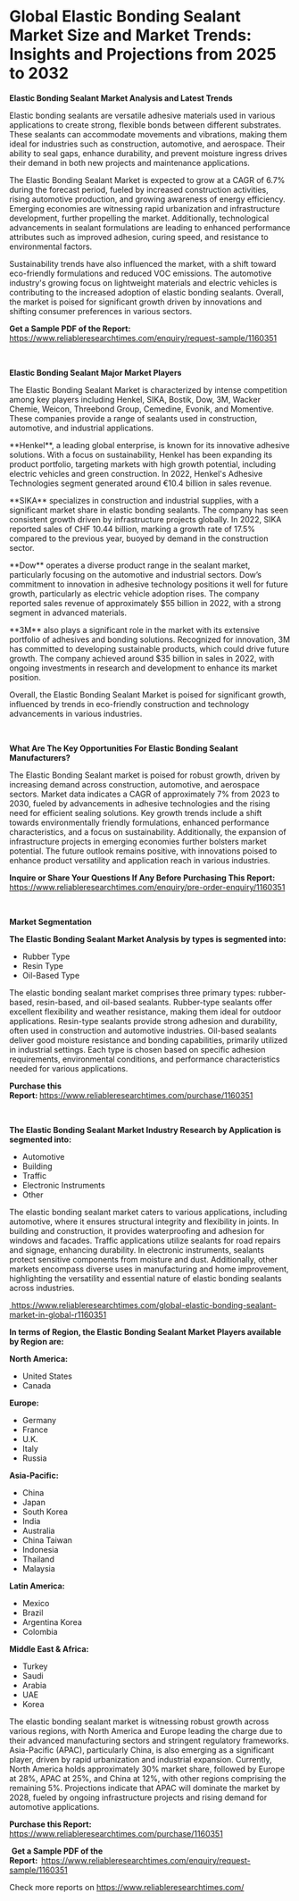 <p><h1>Global Elastic Bonding Sealant Market Size and Market Trends: Insights and Projections from 2025 to 2032</h1></p><p><strong>Elastic Bonding Sealant Market Analysis and Latest Trends</strong></p>
<p><p>Elastic bonding sealants are versatile adhesive materials used in various applications to create strong, flexible bonds between different substrates. These sealants can accommodate movements and vibrations, making them ideal for industries such as construction, automotive, and aerospace. Their ability to seal gaps, enhance durability, and prevent moisture ingress drives their demand in both new projects and maintenance applications.</p><p>The Elastic Bonding Sealant Market is expected to grow at a CAGR of 6.7% during the forecast period, fueled by increased construction activities, rising automotive production, and growing awareness of energy efficiency. Emerging economies are witnessing rapid urbanization and infrastructure development, further propelling the market. Additionally, technological advancements in sealant formulations are leading to enhanced performance attributes such as improved adhesion, curing speed, and resistance to environmental factors.</p><p>Sustainability trends have also influenced the market, with a shift toward eco-friendly formulations and reduced VOC emissions. The automotive industry's growing focus on lightweight materials and electric vehicles is contributing to the increased adoption of elastic bonding sealants. Overall, the market is poised for significant growth driven by innovations and shifting consumer preferences in various sectors.</p></p>
<p><strong>Get a Sample PDF of the Report:&nbsp;</strong> <a href="https://www.reliableresearchtimes.com/enquiry/request-sample/1160351?utm_campaign=3560&utm_medium=2&utm_source=Github&utm_content=ia&utm_term=22032025&utm_id=elastic-bonding-sealant">https://www.reliableresearchtimes.com/enquiry/request-sample/1160351</a></p>
<p>&nbsp;</p>
<p><strong>Elastic Bonding Sealant Major Market Players</strong></p>
<p><p>The Elastic Bonding Sealant Market is characterized by intense competition among key players including Henkel, SIKA, Bostik, Dow, 3M, Wacker Chemie, Weicon, Threebond Group, Cemedine, Evonik, and Momentive. These companies provide a range of sealants used in construction, automotive, and industrial applications.</p><p>**Henkel**, a leading global enterprise, is known for its innovative adhesive solutions. With a focus on sustainability, Henkel has been expanding its product portfolio, targeting markets with high growth potential, including electric vehicles and green construction. In 2022, Henkel's Adhesive Technologies segment generated around €10.4 billion in sales revenue.</p><p>**SIKA** specializes in construction and industrial supplies, with a significant market share in elastic bonding sealants. The company has seen consistent growth driven by infrastructure projects globally. In 2022, SIKA reported sales of CHF 10.44 billion, marking a growth rate of 17.5% compared to the previous year, buoyed by demand in the construction sector.</p><p>**Dow** operates a diverse product range in the sealant market, particularly focusing on the automotive and industrial sectors. Dow’s commitment to innovation in adhesive technology positions it well for future growth, particularly as electric vehicle adoption rises. The company reported sales revenue of approximately $55 billion in 2022, with a strong segment in advanced materials.</p><p>**3M** also plays a significant role in the market with its extensive portfolio of adhesives and bonding solutions. Recognized for innovation, 3M has committed to developing sustainable products, which could drive future growth. The company achieved around $35 billion in sales in 2022, with ongoing investments in research and development to enhance its market position.</p><p>Overall, the Elastic Bonding Sealant Market is poised for significant growth, influenced by trends in eco-friendly construction and technology advancements in various industries.</p></p>
<p>&nbsp;</p>
<p><strong>What Are The Key Opportunities For Elastic Bonding Sealant Manufacturers?</strong></p>
<p><p>The Elastic Bonding Sealant market is poised for robust growth, driven by increasing demand across construction, automotive, and aerospace sectors. Market data indicates a CAGR of approximately 7% from 2023 to 2030, fueled by advancements in adhesive technologies and the rising need for efficient sealing solutions. Key growth trends include a shift towards environmentally friendly formulations, enhanced performance characteristics, and a focus on sustainability. Additionally, the expansion of infrastructure projects in emerging economies further bolsters market potential. The future outlook remains positive, with innovations poised to enhance product versatility and application reach in various industries.</p></p>
<p><strong>Inquire or Share Your Questions If Any Before Purchasing This Report:</strong> <a href="https://www.reliableresearchtimes.com/enquiry/pre-order-enquiry/1160351?utm_campaign=3560&utm_medium=2&utm_source=Github&utm_content=ia&utm_term=22032025&utm_id=elastic-bonding-sealant">https://www.reliableresearchtimes.com/enquiry/pre-order-enquiry/1160351</a></p>
<p>&nbsp;</p>
<p><strong>Market Segmentation</strong></p>
<p><strong>The Elastic Bonding Sealant Market Analysis by types is segmented into:</strong></p>
<p><ul><li>Rubber Type</li><li>Resin Type</li><li>Oil-Based Type</li></ul></p>
<p><p>The elastic bonding sealant market comprises three primary types: rubber-based, resin-based, and oil-based sealants. Rubber-type sealants offer excellent flexibility and weather resistance, making them ideal for outdoor applications. Resin-type sealants provide strong adhesion and durability, often used in construction and automotive industries. Oil-based sealants deliver good moisture resistance and bonding capabilities, primarily utilized in industrial settings. Each type is chosen based on specific adhesion requirements, environmental conditions, and performance characteristics needed for various applications.</p></p>
<p><strong>Purchase this Report:&nbsp;</strong><a href="https://www.reliableresearchtimes.com/purchase/1160351?utm_campaign=3560&utm_medium=2&utm_source=Github&utm_content=ia&utm_term=22032025&utm_id=elastic-bonding-sealant">https://www.reliableresearchtimes.com/purchase/1160351</a></p>
<p>&nbsp;</p>
<p><strong>The Elastic Bonding Sealant Market Industry Research by Application is segmented into:</strong></p>
<p><ul><li>Automotive</li><li>Building</li><li>Traffic</li><li>Electronic Instruments</li><li>Other</li></ul></p>
<p><p>The elastic bonding sealant market caters to various applications, including automotive, where it ensures structural integrity and flexibility in joints. In building and construction, it provides waterproofing and adhesion for windows and facades. Traffic applications utilize sealants for road repairs and signage, enhancing durability. In electronic instruments, sealants protect sensitive components from moisture and dust. Additionally, other markets encompass diverse uses in manufacturing and home improvement, highlighting the versatility and essential nature of elastic bonding sealants across industries.</p></p>
<p><a href="https://www.reliableresearchtimes.com/global-elastic-bonding-sealant-market-in-global-r1160351?utm_campaign=3560&utm_medium=2&utm_source=Github&utm_content=ia&utm_term=22032025&utm_id=elastic-bonding-sealant">&nbsp;https://www.reliableresearchtimes.com/global-elastic-bonding-sealant-market-in-global-r1160351</a></p>
<p><strong>In terms of Region, the Elastic Bonding Sealant Market Players available by Region are:</strong></p>
<p>
    <p> <strong> North America: </strong>
        <ul>
            <li>United States</li>
            <li>Canada</li>
        </ul>
        </p> 
    <p> <strong> Europe: </strong>
        <ul>
            <li>Germany</li>
            <li>France</li>
            <li>U.K.</li>
            <li>Italy</li>
            <li>Russia</li>
        </ul>
        </p> 
    <p> <strong> Asia-Pacific: </strong>
        <ul>
            <li>China</li>
            <li>Japan</li>
            <li>South Korea</li>
            <li>India</li>
            <li>Australia</li>
            <li>China Taiwan</li>
            <li>Indonesia</li>
            <li>Thailand</li>
            <li>Malaysia</li>
        </ul>
        </p> 
    <p> <strong> Latin America: </strong>
        <ul>
            <li>Mexico</li>
            <li>Brazil</li>
            <li>Argentina Korea</li>
            <li>Colombia</li>
        </ul>
        </p> 
    <p> <strong> Middle East & Africa: </strong>
        <ul>
            <li>Turkey</li>
            <li>Saudi</li>
            <li>Arabia</li>
            <li>UAE</li>
            <li>Korea</li>
        </ul>
    </p>
    </p>
<p><p>The elastic bonding sealant market is witnessing robust growth across various regions, with North America and Europe leading the charge due to their advanced manufacturing sectors and stringent regulatory frameworks. Asia-Pacific (APAC), particularly China, is also emerging as a significant player, driven by rapid urbanization and industrial expansion. Currently, North America holds approximately 30% market share, followed by Europe at 28%, APAC at 25%, and China at 12%, with other regions comprising the remaining 5%. Projections indicate that APAC will dominate the market by 2028, fueled by ongoing infrastructure projects and rising demand for automotive applications.</p></p>
<p><strong>Purchase this Report: </strong><a href="https://www.reliableresearchtimes.com/purchase/1160351?utm_campaign=3560&utm_medium=2&utm_source=Github&utm_content=ia&utm_term=22032025&utm_id=elastic-bonding-sealant">https://www.reliableresearchtimes.com/purchase/1160351</a></p>
<p>&nbsp;<strong>Get a Sample PDF of the Report:&nbsp;&nbsp;</strong><a href="https://www.reliableresearchtimes.com/enquiry/request-sample/1160351?utm_campaign=3560&utm_medium=2&utm_source=Github&utm_content=ia&utm_term=22032025&utm_id=elastic-bonding-sealant">https://www.reliableresearchtimes.com/enquiry/request-sample/1160351</a></p>
<p><strong></strong></p>
<p>Check more reports on <a href="https://www.reliableresearchtimes.com/?utm_campaign=3560&utm_medium=2&utm_source=Github&utm_content=ia&utm_term=22032025&utm_id=elastic-bonding-sealant">https://www.reliableresearchtimes.com/</a></p>